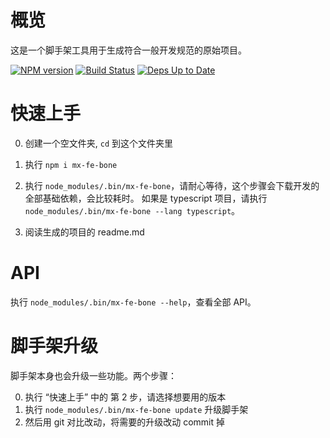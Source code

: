 # 概览

这是一个脚手架工具用于生成符合一般开发规范的原始项目。


[![NPM version](https://badge.fury.io/js/mx-fe-bone.svg)](http://badge.fury.io/js/mx-fe-bone) [![Build Status](https://travis-ci.org/ysmood/mx-fe-bone.svg)](https://travis-ci.org/ysmood/mx-fe-bone) [![Deps Up to Date](https://david-dm.org/ysmood/mx-fe-bone.svg?style=flat)](https://david-dm.org/ysmood/mx-fe-bone)


# 快速上手

0. 创建一个空文件夹, `cd` 到这个文件夹里

0. 执行 `npm i mx-fe-bone`

0. 执行 `node_modules/.bin/mx-fe-bone`，请耐心等待，这个步骤会下载开发的全部基础依赖，会比较耗时。
   如果是 typescript 项目，请执行 `node_modules/.bin/mx-fe-bone --lang typescript`。

0. 阅读生成的项目的 readme.md


# API

执行 `node_modules/.bin/mx-fe-bone --help`，查看全部 API。

# 脚手架升级

脚手架本身也会升级一些功能。两个步骤：

0. 执行 “快速上手” 中的 第 2 步，请选择想要用的版本
0. 执行 `node_modules/.bin/mx-fe-bone update` 升级脚手架
0. 然后用 git 对比改动，将需要的升级改动 commit 掉
